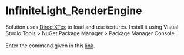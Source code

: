 # InfiniteLight_RenderEngine

Solution uses [DirectXTex](https://github.com/microsoft/DirectXTex) to load and use textures. Install it using Visual Studio Tools > NuGet Package Manager > Package Manager Console.<br><br>Enter the command given in this [link](https://www.nuget.org/packages/directxtex_desktop_win10).
